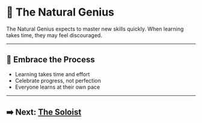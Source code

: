 # 🧠 The Natural Genius

The Natural Genius expects to master new skills quickly. When learning takes time, they may feel discouraged.

---

## 🌟 Embrace the Process

- Learning takes time and effort
- Celebrate progress, not perfection
- Everyone learns at their own pace

---

## ➡️ Next: [The Soloist](the-soloist.md)
